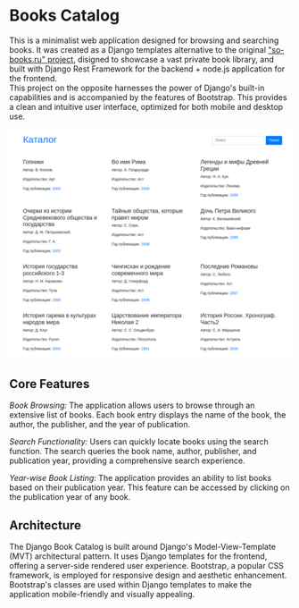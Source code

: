 # Books Catalog

This is a minimalist web application designed for browsing and searching books. It was created as a Django templates alternative to the original ["so-books.ru" project](https://github.com/VladIakimenko/so-books.ru), disigned to showcase a vast private book library, and built with Django Rest Framework for the backend + node.js application for the frontend.   
This project on the opposite harnesses the power of Django's built-in capabilities and is accompanied by the features of Bootstrap. This provides a clean and intuitive user interface, optimized for both mobile and desktop use.  

![Screenshot](./screenshot.png)

## Core Features

*Book Browsing:* The application allows users to browse through an extensive list of books. Each book entry displays the name of the book, the author, the publisher, and the year of publication.  

*Search Functionality:* Users can quickly locate books using the search function. The search queries the book name, author, publisher, and publication year, providing a comprehensive search experience.  

*Year-wise Book Listing:* The application provides an ability to list books based on their publication year. This feature can be accessed by clicking on the publication year of any book.  


## Architecture

The Django Book Catalog is built around Django's Model-View-Template (MVT) architectural pattern. It uses Django templates for the frontend, offering a server-side rendered user experience.
Bootstrap, a popular CSS framework, is employed for responsive design and aesthetic enhancement. Bootstrap's classes are used within Django templates to make the application mobile-friendly and visually appealing.


